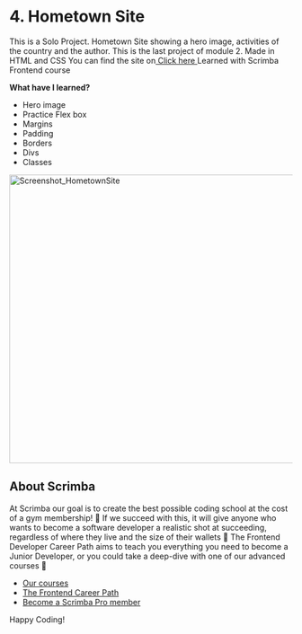 # 4. Hometown Site

This is a Solo Project.
Hometown Site showing a hero image, activities of the country and the author.
This is the last project of module 2. Made in HTML and CSS
You can find the site on<a href="https://zingy-empanada-fbe5a0.netlify.app"> Click here <a>
Learned with Scrimba Frontend course

<b>What have I learned?</b>
<ul>
  <li>Hero image</li>
    <li>Practice Flex box</li>
  <li>Margins</li>
    <li>Padding</li>
    <li>Borders</li>
    <li>Divs</li>
    <li>Classes</li>
</ul>
<img width="514" alt="Screenshot_HometownSite" src="https://user-images.githubusercontent.com/38401274/209581834-ed3011da-5c7b-43bc-9b67-9e446bcc372a.png">


## About Scrimba

At Scrimba our goal is to create the best possible coding school at the cost of a gym membership! 💜
If we succeed with this, it will give anyone who wants to become a software developer a realistic shot at succeeding, regardless of where they live and the size of their wallets 🎉
The Frontend Developer Career Path aims to teach you everything you need to become a Junior Developer, or you could take a deep-dive with one of our advanced courses 🚀

- [Our courses](https://scrimba.com/allcourses)
- [The Frontend Career Path](https://scrimba.com/learn/frontend)
- [Become a Scrimba Pro member](https://scrimba.com/pricing)

Happy Coding!
